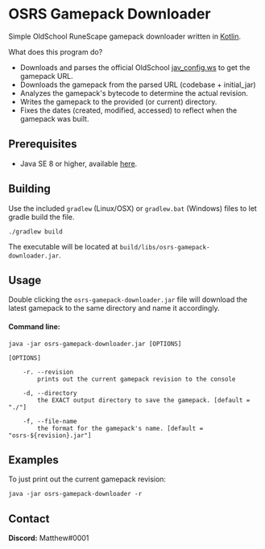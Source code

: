 # OSRS Gamepack Downloader

Simple OldSchool RuneScape gamepack downloader written in [Kotlin](https://kotlinlang.org).

What does this program do?

- Downloads and parses the official OldSchool 
    [jav_config.ws](https://oldschool.runescape.com/jav_config.ws) to get the 
    gamepack URL.
- Downloads the gamepack from the parsed  URL (codebase + initial_jar)
- Analyzes the gamepack's bytecode to determine the actual revision.
- Writes the gamepack to the provided (or current) directory.
- Fixes the dates (created, modified, accessed) to reflect when the
gamepack was built.

## Prerequisites

- Java SE 8 or higher, available [here](https://oracle.com/technetwork/java/javase/overview/index.html).

## Building

Use the included `gradlew` (Linux/OSX) or `gradlew.bat` (Windows) files to let gradle build the file.

```
./gradlew build
```

The executable will be located at `build/libs/osrs-gamepack-downloader.jar`. 


## Usage

Double clicking the `osrs-gamepack-downloader.jar` file will download the latest 
gamepack to the same directory and name it accordingly.

#### Command line:

```
java -jar osrs-gamepack-downloader.jar [OPTIONS]
```
```
[OPTIONS]

    -r. --revision  
        prints out the current gamepack revision to the console

    -d, --directory
        the EXACT output directory to save the gamepack. [default = "./"]

    -f, --file-name     
        the format for the gamepack's name. [default = "osrs-${revision}.jar"]

```

## Examples

To just print out the current gamepack revision:

```
java -jar osrs-gamepack-downloader -r
```

## Contact

**Discord:** Matthew#0001
